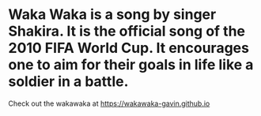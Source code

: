 # Waka Waka is a song by singer Shakira. It is the official song of the 2010 FIFA World Cup. It encourages one to aim for their goals in life like a soldier in a battle.
Check out the wakawaka at  https://wakawaka-gavin.github.io
